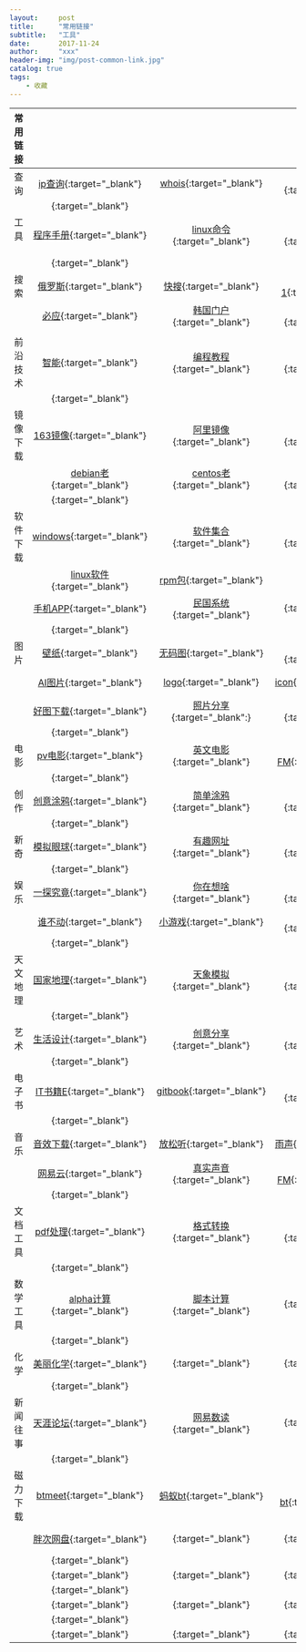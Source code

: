 ```yaml
---
layout:     post
title:      "常用链接"
subtitle:   "工具"
date:       2017-11-24
author:     "xxx"
header-img: "img/post-common-link.jpg"
catalog: true
tags:
    - 收藏 
---
```


| 常用链接|     |    |     |    |     |    |    |
| ---    | :---: | :---:  | :---: | :---:  | :---: | :---:  | :---: |
| 查询 |[ip查询](https://ip.51240.com){:target="_blank"} | [whois](http://ip.chinaz.com){:target="_blank"} | [企业信用](http://www.gsxt.gov.cn){:target="_blank"} | [电话号码](http://haoma.baidu.com/query){:target="_blank"} | [大数据查询](http://hao.199it.com/){:target="_blank"} | [微信传送](http://chuansong.me/){:target="_blank"} | [专利查询](http://www.xjishu.com){:target="_blank"} | 
|   | [ ]( ){:target="_blank"} |
| 工具   | [程序手册](http://manual.51yip.com){:target="_blank"} | [linux命令](http://man.linuxde.net/){:target="_blank"} | [linux命令](http://linux.51yip.com/){:target="_blank"} | [故障排查](http://os.51cto.com/art/201405/438615.htm){:target="_blank"} |  [linux-faq](https://www.cyberciti.biz/faq/){:target="_blank"} | [OCR识别](https://cloud.tencent.com/act/event/ci_demo.html){:target="_blank"} | [ip测试](https://www.ipip.net/){:target="_blank":} | 
|   | [ ]( ){:target="_blank"} |
| 搜索 | [俄罗斯](https://www.rambler.ru/){:target="_blank"} | [快搜](http://search.chongbuluo.com){:target="_blank"} | [雅虎1](https://sg.search.yahoo.com/){:target="_blank"} |[雅虎2](https://search.yahoo.com/){:target="_blank"} |  [德国雅虎](https://de.search.yahoo.com/){:target="_blank"} | [找文章](http://www.findarticles.com/){:target="_blank"} | [google](http://ac.scmor.com/){:target="_blank"} | 
|   | [必应](https://cn.bing.com/){:target="_blank"} | [韩国门户](https://www.naver.com/){:target="_blank"} |  [巴基斯坦](https://www.urdupoint.com/){:target="_blank"} |  [新西兰](http://www.chinese.net.nz/){:target="_blank"} | [瑞士中文](http://www.swissinfo.ch/){:target="_blank"} | [搜索大杀器](http://www.turboscout.com/){:target="_blank"} | 
|   | []()  | 
| 前沿技术 | [智能](https://www.leiphone.com/){:target="_blank"} | [编程教程](http://www.yiibai.com/){:target="_blank"} | [电子电路](http://www.elecfans.com/){:target="_blank"} | [](){:target="_blank"} | [](){:target="_blank"} | 
|   | [ ]( ){:target="_blank"} |
| 镜像下载 | [163镜像](http://mirrors.163.com/){:target="_blank"} | [阿里镜像](http://mirrors.aliyun.com/){:target="_blank"} | [中科大](http://mirrors.ustc.edu.cn/){:target="_blank"} | [清华镜像](https://mirror.tuna.tsinghua.edu.cn){:target="_blank"} | [台湾镜像](http://ftp.twaren.net/FreeBSD/releases/){:target="_blank"} | [NPM镜像](https://npm.taobao.org/){:target="_blank"} | [freeBSD](http://ftp.freebsd.org/pub/FreeBSD/releases/){:target="_blank"} | 
|   | [debian老](https://get.debian.org/images/archive/){:target="_blank"} | [centos老](http://archive.kernel.org/centos-vault/){:target="_blank"} | [ubuntu老   ](https://mirrors.ustc.edu.cn/ubuntu-old-releases/releases/){:target="_blank"} | [debian云](http://cdimage.debian.org/cdimage/openstack/){:target="_blank"} | [centos云](http://cloud.centos.org/centos/){:target="_blank"} | [ubuntu云](http://cloud-images.ubuntu.com/releases/){:target="_blank"} | [windows云](https://cloudbase.it/cloudbase-init/#download){:target="_blank"} | 
|   | [](){:target="_blank"} | 
| 软件下载 | [windows](http://rj.baidu.com/){:target="_blank"} | [软件集合](http://win.softpedia.com/){:target="_blank"} | [软件分享](http://www.zdfans.com/){:target="_blank"} | [台湾软件](http://free.nchc.org.tw){:target="_blank"} |  [国外软件](http://www.nirsoft.net/){:target="_blank"} | [台湾软体](https://briian.com/){:target="_blank"} | [反斗软件](http://www.apprcn.com/){:target="_blank"} | 
|   | [linux软件](https://pkgs.org/){:target="_blank"} | [rpm包](http://rpm.pbone.net/){:target="_blank"} | 
|   | [手机APP](https://apps.evozi.com/apk-downloader/){:target="_blank"} | [民国系统](http://www.cosa.org.tw/){:target="_blank"} | [](){:target="_blank"} | [](){:target="_blank"} | [软件分享](https://www.zhihu.com/question/36546814){:target="_blank"} | [](){:target="_blank"} | 
|   | [](){:target="_blank"} | 
| 图片   | [壁纸](https://alpha.wallhaven.cc/){:target="_blank"} | [无码图](http://wallpaperpulse.com/){:target="_blank"} | [高清矢量](https://pixabay.com/){:target="_blank"} | [无水印](https://unsplash.com/){:target="_blank"} | [动漫图](https://www.deviantart.com){:target="_blank"} | [艺术会展](https://www.artstation.com/){:target="_blank"} | [街拍](http://streetpeeper.com/){:target="_blank"} |
|   |  [AI图片](https://www.imaiges.com/){:target="_blank"} | [logo](http://instantlogosearch.com/){:target="_blank"} | [icon](http://www.iconfont.cn/){:target="_blank"} | [easyicon](http://www.easyicon.net/){:target="_blank"} | [生成icon](http://ico.duduxuexi.com/){:target="_blank"} | [检查PS](http://fotoforensics.com/){:target="_blank"} | [中国色](http://zhongguose.com/){:target="_blank"} |
|   | [好图下载](https://gratisography.com/){:target="_blank"} | [照片分享](https://www.pinterest.com/){:target="_blank":} |  [360°全景](http://www.airpano.com/){:target="_blank"} | [伦敦全景](http://btlondon2012.co.uk/pano.html){:target="_blank"} | 
|   | [ ]( ){:target="_blank"} |
| 电影| [pv电影](http://www.id97.com/){:target="_blank"} | [英文电影](http://akas.imdb.com/){:target="_blank"} | [电影FM](http://dianying.fm){:target="_blank"} | [私人VIP](http://neets.cc/){:target="_blank"} | [](){:target="_blank"} | [](){:target="_blank"} |
|   | [ ]( ){:target="_blank"} |
| 创作 | [创意涂鸦](http://bomomo.com/){:target="_blank"} | [简单涂鸦](http://mrdoob.com/projects/harmony/#web){:target="_blank"} | [字条艺术](http://tholman.com/texter/){:target="_blank"} | [简画](https://www.autodraw.com/){:target="_blank"} | [网站设计](http://hao.shejidaren.com/){:target="_blank"} | [](){:target="_blank"} |
|   | [ ]( ){:target="_blank"} |
| 新奇 | [模拟眼球](http://www.vill.ee/eye/){:target="_blank"} |  [有趣网址](http://youquhome.com/){:target="_blank"} | [分享平台](https://www.skillscommons.org/){:target="_blank"} | [](){:target="_blank"} |
|   | [ ]( ){:target="_blank"} |
| 娱乐 | [一探究竟](https://threejs.org/){:target="_blank"} |  [你在想啥](http://cn.akinator.com/){:target="_blank"} | [猜你所想](http://www.20q.net/){:target="_blank"} | [你画我猜](https://quickdraw.withgoogle.com/){:target="_blank"} | [键盘钢琴](http://chaxun.kmguolv.com/gangqin/){:target="_blank"} | [无聊](http://www.theuselessweb.com/){:target="_blank"} | [飞行体验](http://findingho.me/){:target="_blank"} | 
|  | [谁不动](http://emojisandearthporn.com/){:target="_blank"} | [小游戏](https://tic.computer/){:target="_blank"} | [有趣网站](https://123.kfd.me/){:target="_blank"} | [有意思吧](http://www.u148.net/){:target="_blank"} | 
|   | [ ]( ){:target="_blank"} |
| 天文地理| [国家地理](https://www.nationalgeographic.com/){:target="_blank"} | [天象模拟](http://stellarium.org/zh_CN/){:target="_blank"} | [哈勃星空](http://hubblesite.org/){:target="_blank"} | [太空流星](https://www.meteorshowers.org/){:target="_blank"} | [](){:target="_blank"} | 
|   | [ ]( ){:target="_blank"} |
| 艺术 | [生活设计](http://www.voicer.me/){:target="_blank"} | [创意分享](http://www.topys.cn/){:target="_blank"} | [广告设计](http://www.welovead.com/cn/){:target="_blank"} | [日本艺人](http://sugoude.inuiyosuke.jp/){:target="_blank"} | [](){:target="_blank"} |
|   | [ ]( ){:target="_blank"} |
| 电子书 | [IT书籍E](http://it-ebooks.info/){:target="_blank"} | [ gitbook](https://www.gitbook.com/){:target="_blank"} | [免费英文](http://www.gutenberg.org/){:target="_blank"} | [](){:target="_blank"} | [](){:target="_blank"} | 
|   | [ ]( ){:target="_blank"} |
| 音乐 | [音效下载](https://www.soundsnap.com/){:target="_blank"} | [放松听](https://asoftmurmur.com/){:target="_blank"} | [雨声](http://www.rainymood.com/){:target="_blank"} | [场景雨声](https://coffitivity.com/){:target="_blank"} | [虾米音乐](http://www.xiami.com/){:target="_blank"} | [弹奏音乐](http://www.incredibox.com){:target="_blank"} | [mp3外链](http://www.360doc.com/content/15/0207/17/5587937_447043703.shtml){:target="_blank"} | 
|   |  [网易云](http://music.163.com/){:target="_blank"} | [真实声音](https://orgasmsoundlibrary.com/){:target="_blank"} | [心理FM](http://fm.xinli001.com){:target="_blank"} | [](){:target="_blank"} |  [无损音乐](http://www.52flac.com/){:target="_blank"} |[](){:target="_blank"} | [](){:target="_blank"} | 
|   | [ ]( ){:target="_blank"} |
| 文档工具 | [pdf处理](https://smallpdf.com/cn){:target="_blank"} | [格式转换](https://www.docspal.com/){:target="_blank"} | [ppt制作](https://www.islide.cc/){:target="_blank"} | [](){:target="_blank"} | 
|   | [ ]( ){:target="_blank"} |
| 数学工具 | [alpha计算](http://www.wolframalpha.com/){:target="_blank"} | [脚本计算](http://webdemo.myscript.com/){:target="_blank"} | [](){:target="_blank"} | [](){:target="_blank"} | [](){:target="_blank"} | [](){:target="_blank"} | [](){:target="_blank"} | 
|   | [](){:target="_blank"} | 
| 化学 | [美丽化学](http://www.beautifulchemistry.net/home-cn/){:target="_blank"} | [](){:target="_blank"} | [](){:target="_blank"} | [](){:target="_blank"} | [](){:target="_blank"} | [](){:target="_blank"} | [](){:target="_blank"} | 
|   | [](){:target="_blank"} | 
| 新闻往事 | [天涯论坛](http://bbs.tianya.cn/){:target="_blank"} | [网易数读](http://data.163.com){:target="_blank"} | [](){:target="_blank"} | [](){:target="_blank"} | [](){:target="_blank"} | [](){:target="_blank"} | [](){:target="_blank"} | 
|   | [](){:target="_blank"} | 
| 磁力下载 | [btmeet](http://www.btwhat.info/){:target="_blank"} | [蚂蚁bt](http://www.btanb.com/){:target="_blank"} | [磁力bt](http://www.dhtseek.win/){:target="_blank"} | [kittyBT](http://btkitty.fyi/){:target="_blank"} | [樱桃bt](http://www.btcerise.org/){:target="_blank"} | [海盗湾](https://thepiratebay.cr/){:target="_blank"} | [](){:target="_blank"} | 
|   | [胖次网盘](http://www.panc.cc/){:target="_blank"} | [](){:target="_blank"} | [](){:target="_blank"} | [](){:target="_blank"} | [](){:target="_blank"} | [下载工具](http://file2hd.com/){:target="_blank"} | 
|   | [](){:target="_blank"} | 
|   | [](){:target="_blank"} | [](){:target="_blank"} | [](){:target="_blank"} | [](){:target="_blank"} | [](){:target="_blank"} | [](){:target="_blank"} | [](){:target="_blank"} | 
|   | [](){:target="_blank"} | 
|   | [](){:target="_blank"} | [](){:target="_blank"} | [](){:target="_blank"} | [](){:target="_blank"} | [](){:target="_blank"} | [](){:target="_blank"} | [](){:target="_blank"} | 
|   | [](){:target="_blank"} | 
|   | [](){:target="_blank"} | [](){:target="_blank"} | [](){:target="_blank"} | [](){:target="_blank"} | [](){:target="_blank"} | [](){:target="_blank"} | 
